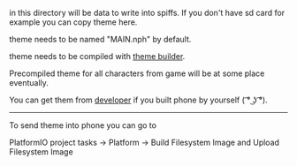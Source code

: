 in this directory will be data to write into spiffs.
If you don't have sd card for example you can copy theme here.

theme needs to be named "MAIN.nph" by default.

theme needs to be compiled with [theme builder](https://github.com/Nergon123/PhoneResourceBuilder).

Precompiled theme for all characters from game will be at some place eventually.

You can get them from [developer](../README.md#Contact) if you built phone by yourself ( ͡° ͜ʖ ͡°).

---
To send theme into phone you can go to

PlatformIO project tasks -> Platform -> Build Filesystem Image and Upload Filesystem Image

